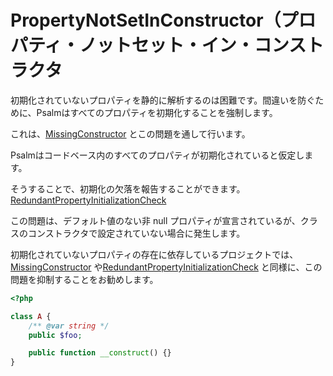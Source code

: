 # PropertyNotSetInConstructor（プロパティ・ノットセット・イン・コンストラクタ

初期化されていないプロパティを静的に解析するのは困難です。間違いを防ぐために、Psalmはすべてのプロパティを初期化することを強制します。

これは、[MissingConstructor](./MissingConstructor.md) とこの問題を通して行います。

Psalmはコードベース内のすべてのプロパティが初期化されていると仮定します。

そうすることで、初期化の欠落を報告することができます。[RedundantPropertyInitializationCheck](./RedundantPropertyInitializationCheck.md)

この問題は、デフォルト値のない非 null プロパティが宣言されているが、クラスのコンストラクタで設定されていない場合に発生します。

初期化されていないプロパティの存在に依存しているプロジェクトでは、[MissingConstructor](./MissingConstructor.md) や[RedundantPropertyInitializationCheck](./RedundantPropertyInitializationCheck.md) と同様に、この問題を抑制することをお勧めします。

```php
<?php

class A {
    /** @var string */
    public $foo;

    public function __construct() {}
}
```
